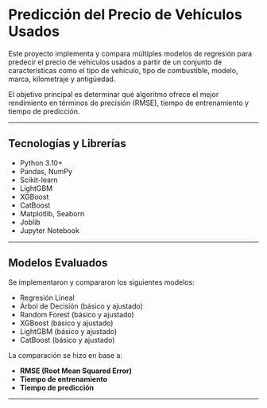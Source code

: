 # **Predicción del Precio de Vehículos Usados**

Este proyecto implementa y compara múltiples modelos de regresión para predecir el precio de vehículos usados a partir de un conjunto de características como el tipo de vehículo, tipo de combustible, modelo, marca, kilometraje y antigüedad.

El objetivo principal es determinar qué algoritmo ofrece el mejor rendimiento en términos de precisión (RMSE), tiempo de entrenamiento y tiempo de predicción.

---

## **Tecnologías y Librerías**

- Python 3.10+
- Pandas, NumPy
- Scikit-learn
- LightGBM
- XGBoost
- CatBoost
- Matplotlib, Seaborn
- Joblib
- Jupyter Notebook

---

## **Modelos Evaluados**

Se implementaron y compararon los siguientes modelos:

- Regresión Lineal
- Árbol de Decisión (básico y ajustado)
- Random Forest (básico y ajustado)
- XGBoost (básico y ajustado)
- LightGBM (básico y ajustado)
- CatBoost (básico y ajustado)

La comparación se hizo en base a:

- **RMSE (Root Mean Squared Error)**
- **Tiempo de entrenamiento**
- **Tiempo de predicción**

---




